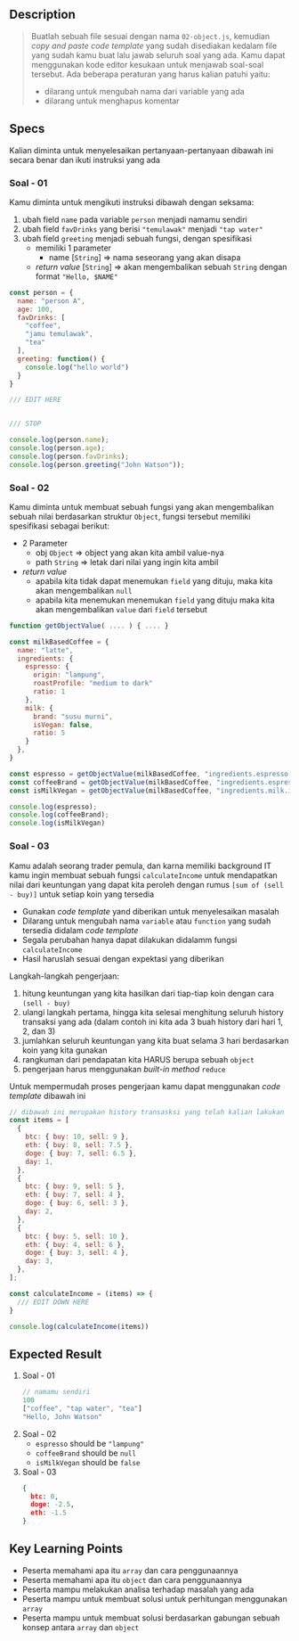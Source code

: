 ## Description
> Buatlah sebuah file sesuai dengan nama `02-object.js`, kemudian *copy and paste code template* yang sudah disediakan kedalam file yang sudah kamu buat lalu jawab seluruh soal yang ada. Kamu dapat menggunakan kode editor kesukaan untuk menjawab soal-soal tersebut. Ada beberapa peraturan yang harus kalian patuhi yaitu:
> - dilarang untuk mengubah nama dari variable yang ada
> - dilarang untuk menghapus komentar

## Specs
Kalian diminta untuk menyelesaikan pertanyaan-pertanyaan dibawah ini secara benar dan ikuti instruksi yang ada


### Soal - 01
Kamu diminta untuk mengikuti instruksi dibawah dengan seksama:
1. ubah field `name` pada variable `person` menjadi namamu sendiri
2. ubah field `favDrinks` yang berisi `"temulawak"` menjadi `"tap water"`
3. ubah field `greeting` menjadi sebuah fungsi, dengan spesifikasi
   - memiliki 1 parameter
     - name [`String`] => nama seseorang yang akan disapa
   - *return value* [`String`] => akan mengembalikan sebuah `String` dengan format `"Hello, $NAME"`

```Javascript
const person = {
  name: "person A",
  age: 100,
  favDrinks: [
    "coffee",
    "jamu temulawak",
    "tea"
  ],
  greeting: function() {
    console.log("hello world")
  }
}

/// EDIT HERE


/// STOP

console.log(person.name);
console.log(person.age);
console.log(person.favDrinks);
console.log(person.greeting("John Watson"));
```

### Soal - 02
Kamu diminta untuk membuat sebuah fungsi yang akan mengembalikan sebuah nilai berdasarkan struktur `Object`, fungsi tersebut memiliki spesifikasi sebagai berikut:
- 2 Parameter
   - obj `Object` => object yang akan kita ambil value-nya
   - path `String` => letak dari nilai yang ingin kita ambil
- *return value*
  - apabila kita tidak dapat menemukan `field` yang dituju, maka kita akan mengembalikan `null`
  - apabila kita menemukan menemukan `field` yang dituju maka kita akan mengembalikan `value` dari `field` tersebut

```Javascript
function getObjectValue( .... ) { .... }

const milkBasedCoffee = {
  name: "latte",
  ingredients: {
    espresso: {
      origin: "lampung",
      roastProfile: "medium to dark"
      ratio: 1
    },
    milk: {
      brand: "susu murni",
      isVegan: false,
      ratio: 5
    }
  },
}

const espresso = getObjectValue(milkBasedCoffee, "ingredients.espresso.origin");
const coffeeBrand = getObjectValue(milkBasedCoffee, "ingredients.espresso.brand");
const isMilkVegan = getObjectValue(milkBasedCoffee, "ingredients.milk.isVegan");

console.log(espresso);
console.log(coffeeBrand);
console.log(isMilkVegan)
```

### Soal - 03
Kamu adalah seorang trader pemula, dan karna memiliki background IT kamu ingin membuat sebuah fungsi `calculateIncome` untuk mendapatkan nilai dari keuntungan yang dapat kita peroleh dengan rumus `[sum of (sell - buy)]` untuk setiap koin yang tersedia

- Gunakan *code template* yand diberikan untuk menyelesaikan masalah
- Dilarang untuk mengubah nama `variable` atau `function` yang sudah tersedia didalam *code template*
- Segala perubahan hanya dapat dilakukan didalamm fungsi `calculateIncome`
- Hasil haruslah sesuai dengan expektasi yang diberikan

Langkah-langkah pengerjaan:
1. hitung keuntungan yang kita hasilkan dari tiap-tiap koin dengan cara `(sell - buy)`
2. ulangi langkah pertama, hingga kita selesai menghitung seluruh history transaksi yang ada (dalam contoh ini kita ada 3 buah history dari hari 1, 2, dan 3)
3. jumlahkan seluruh keuntungan yang kita buat selama 3 hari berdasarkan koin yang kita gunakan
4. rangkuman dari pendapatan kita HARUS berupa sebuah `object`
5. pengerjaan harus menggunakan *built-in method* `reduce`

Untuk mempermudah proses pengerjaan kamu dapat menggunakan *code template* dibawah ini

```Javascript
// dibawah ini merupakan history transasksi yang telah kalian lakukan
const items = [
  {
    btc: { buy: 10, sell: 9 },
    eth: { buy: 8, sell: 7.5 },
    doge: { buy: 7, sell: 6.5 },
    day: 1,
  },
  {
    btc: { buy: 9, sell: 5 },
    eth: { buy: 7, sell: 4 },
    doge: { buy: 6, sell: 3 },
    day: 2,
  },
  {
    btc: { buy: 5, sell: 10 },
    eth: { buy: 4, sell: 6 },
    doge: { buy: 3, sell: 4 },
    day: 3,
  },
];

const calculateIncome = (items) => {
  /// EDIT DOWN HERE
}

console.log(calculateIncome(items))
```


## Expected Result
1. Soal - 01
    ```Javascript
    // namamu sendiri
    100
    ["coffee", "tap water", "tea"]
    "Hello, John Watson"
    ```
2. Soal - 02
   - `espresso` should be `"lampung"`
   - `coffeeBrand` should be `null`
   - `isMilkVegan` should be `false`
3. Soal - 03
    ```JSON
    {
      btc: 0,
      doge: -2.5,
      eth: -1.5
    }
    ```

## Key Learning Points
- Peserta memahami apa itu `array` dan cara penggunaannya
- Peserta memahami apa itu `object` dan cara penggunaannya
- Peserta mampu melakukan analisa terhadap masalah yang ada
- Peserta mampu untuk membuat solusi untuk perhitungan menggunakan `array`
- Peserta mampu untuk membuat solusi berdasarkan gabungan sebuah konsep antara `array` dan `object`
